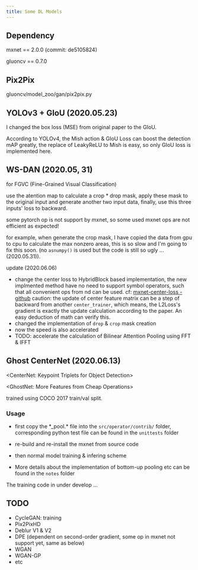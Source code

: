 ```yaml
---
title: Some DL Models
---
```


## Dependency

mxnet == 2.0.0 (commit: de5105824)

gluoncv == 0.7.0

## Pix2Pix

  gluoncv/model\_zoo/gan/pix2pix.py

## YOLOv3 + GIoU (2020.05.23)

  I changed the box loss (MSE) from original paper to the GIoU.

  According to YOLOv4, the Mish action & GIoU Loss can boost the detection mAP greatly, the replace of LeakyReLU to Mish is easy, so only GIoU loss is implemented here.

## WS-DAN (2020.05, 31)

  <Weakly Supervised Data Augmentation Network> for FGVC (Fine-Grained Visual Classification)

  use the atention map to calculate a crop * drop mask, apply these mask to the original input and generate another two input data, finally, use this three inputs' loss to backward.

  some pytorch op is not support by mxnet, so some used mxnet ops are not efficient as expected!

  for example, when generate the crop mask, I have copied the data from gpu to cpu to calculate the max nonzero areas, this is so slow and I'm going to fix this soon.
  (no `asnumpy()` is used but the code is still so ugly ... (2020.05.31)).

  update (2020.06.06)

  * change the center loss to HybridBlock based implementation, the new implmented method have no need to support symbol operators, such that all convenient ops from nd can be used.
    cf: [mxnet-center-loss - github](https://github.com/ShownX/mxnet-center-loss/blob/master/center_loss.py)
    caution:
      the update of center feature matrix can be a step of backward from another `center_trainer`, which means, the L2Loss's gradient is exactly the update calculation according to the paper.
      An easy deduction of math can verify this.
  * changed the implementation of `drop` & `crop` mask creation
  * now the speed is also accelerated
  * TODO:
    accelerate the calculation of Bilinear Attention Pooling using FFT & IFFT

## Ghost CenterNet (2020.06.13)

  <CenterNet: Keypoint Triplets for Object Detection>

  <GhostNet: More Features from Cheap Operations>

  trained using COCO 2017 train/val split.

 ### Usage

* first copy the \*\_pool.\* file into the `src/operator/contrib/` folder, corresponding python test file can be found in the `unittests` folder
* re-build and re-install the mxnet from source code
* then normal model training & infering scheme

* More details about the implementation of bottom-up pooling etc can be found in the `notes` folder

The training code in under develop ...

## TODO

* CycleGAN: training
* Pix2PixHD
* Deblur V1 & V2
* DPE (dependent on second-order gradient, some op in mxnet not support yet, same as below)
* WGAN
* WGAN-GP
* etc

